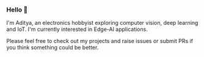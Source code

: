 ### Hello 👋

I'm Aditya, an electronics hobbyist exploring computer vision, deep learning and IoT.
I'm currently interested in Edge-AI applications.

Please feel free to check out my projects and raise issues or submit PRs if you think something could be better.

